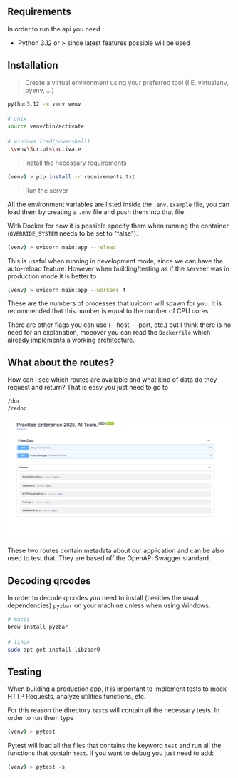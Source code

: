 ## Requirements

In order to run the api you need

- Python 3.12 or > since latest features possible will be used

## Installation

> Create a virtual environment using your preferred tool (I.E. virtualenv, pyenv, ...)

```bash
python3.12 -m venv venv

# unix
source venv/bin/activate

# windows (cmd/powershell)
.\venv\Scripts\activate
```

> Install the necessary requirements

```bash
(venv) > pip install -r requirements.txt
```

> Run the server

All the environment variables are listed inside the `.env.example` file, you can load them by creating a `.env` file and push them into that file.

With Docker for now it is possible specify them when running the container (`OVERRIDE_SYSTEM` needs to be set to "false").

```bash
(venv) > uvicorn main:app --reload
```

This is useful when running in development mode, since we can have the auto-reload feature. However when building/testing as if the serveer was in production mode it is better to

```bash
(venv) > uvicorn main:app --workers 4
```

These are the numbers of processes that uvicorn will spawn for you. It is recommended that this number is equal to the number of CPU cores.

There are other flags you can use (--host, --port, etc.) but I think there is no need for an explanation, moeover you can read the `Dockerfile` which already implements a working architecture.

## What about the routes?

How can I see which routes are available and what kind of data do they request and return? That is easy you just need to go to

```
/doc
/redoc
```

![Docs URL](images/image.png)

These two routes contain metadata about our application and can be also used to test that. They are based off the OpenAPI Swagger standard.

## Decoding qrcodes

In order to decode qrcodes you need to install (besides the usual dependencies) `pyzbar` on your machine unless when using Windows.

```bash
# macos
brew install pyzbar

# linux
sudo apt-get install libzbar0
```

## Testing

When building a production app, it is important to implement tests to mock HTTP Requests, analyze utilities functions, etc.

For this reason the directory `tests` will contain all the necessary tests. In order to run them type

```bash
(venv) > pytest
```

Pytest will load all the files that contains the keyword `test` and run all the functions that contain `test`. If you want to debug you just need to add:

```bash
(venv) > pytest -s
```